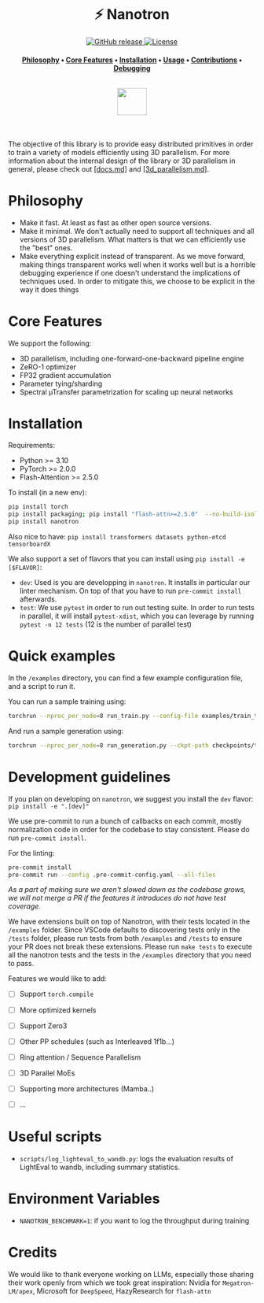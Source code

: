 <h1 align="center">⚡️ Nanotron</h1>

<p align="center">
    <a href="https://github.com/huggingface/nanotron/releases">
        <img alt="GitHub release" src="https://img.shields.io/github/release/huggingface/nanotron.svg">
    </a>
    <a href="https://github.com/huggingface/nanotron/blob/master/LICENSE">
        <img alt="License" src="https://img.shields.io/github/license/huggingface/nanotron.svg?color=green">
    </a>
</p>

<h4 align="center">
    <p>
        <a href="#Philosophy">Philosophy</a> •
        <a href="#Core-Features">Core Features</a> •
        <a href="#Installation">Installation</a> •
        <a href="#Quick-examples">Usage</a> •
        <a href="#Development-guidelines">Contributions</a> •
        <a href="docs/debugging.md">Debugging</a>
    <p>
</h4>

<h3 align="center">
    <a href="https://huggingface.co/nanotron"><img style="float: middle; padding: 10px 10px 10px 10px;" width="60" height="55" src="https://huggingface.co/datasets/huggingface/brand-assets/resolve/main/hf-logo.png" /></a>
</h3>



#

The objective of this library is to provide easy distributed primitives in order to train a variety of models efficiently using 3D parallelism. For more information about the internal design of the library or 3D parallelism in general, please check out [[docs.md]](./docs/docs.md) and [[3d_parallelism.md]](./docs/3d_parallelism.md).


# Philosophy

- Make it fast. At least as fast as other open source versions.
- Make it minimal. We don't actually need to support all techniques and all versions of 3D parallelism. What matters is that we can efficiently use the "best" ones.
- Make everything explicit instead of transparent. As we move forward, making things transparent works well when it works well but is a horrible debugging experience if one doesn't understand the implications of techniques used. In order to mitigate this, we choose to be explicit in the way it does things

# Core Features

We support the following:
 - 3D parallelism, including one-forward-one-backward pipeline engine
 - ZeRO-1 optimizer
 - FP32 gradient accumulation
 - Parameter tying/sharding
 - Spectral µTransfer parametrization for scaling up neural networks

# Installation

Requirements:
 - Python >= 3.10
 - PyTorch >= 2.0.0
 - Flash-Attention >= 2.5.0

To install (in a new env):
```bash
pip install torch
pip install packaging; pip install "flash-attn>=2.5.0"  --no-build-isolation
pip install nanotron
```

Also nice to have: `pip install transformers datasets python-etcd tensorboardX`

We also support a set of flavors that you can install using `pip install -e [$FLAVOR]`:
 - `dev`: Used is you are developping in `nanotron`. It installs in particular our linter mechanism. On top of that you have to run `pre-commit install` afterwards.
 - `test`: We use `pytest` in order to run out testing suite. In order to run tests in parallel, it will install `pytest-xdist`, which you can leverage by running `pytest -n 12 tests` (12 is the number of parallel test)


# Quick examples

In the `/examples` directory, you can find a few example configuration file, and a script to run it.

You can run a sample training using:
```bash
torchrun --nproc_per_node=8 run_train.py --config-file examples/train_tiny_llama.sh
```

And run a sample generation using:
```bash
torchrun --nproc_per_node=8 run_generation.py --ckpt-path checkpoints/text/4
```

# Development guidelines

If you plan on developing on `nanotron`, we suggest you install the `dev` flavor: `pip install -e ".[dev]"`

We use pre-commit to run a bunch of callbacks on each commit, mostly normalization code in order for the codebase to stay consistent. Please do run `pre-commit install`.

For the linting:
```bash
pre-commit install
pre-commit run --config .pre-commit-config.yaml --all-files
```

*As a part of making sure we aren't slowed down as the codebase grows, we will not merge a PR if the features it introduces do not have test coverage.*

We have extensions built on top of Nanotron, with their tests located in the `/examples` folder. Since VSCode defaults to discovering tests only in the `/tests` folder, please run tests from both `/examples` and `/tests` to ensure your PR does not break these extensions. Please run `make tests` to execute all the nanotron tests and the tests in the `/examples` directory that you need to pass.

Features we would like to add:
- [ ] Support `torch.compile`
- [ ] More optimized kernels
- [ ] Support Zero3
- [ ] Other PP schedules (such as Interleaved 1f1b...)
- [ ] Ring attention / Sequence Parallelism
- [ ] 3D Parallel MoEs
- [ ] Supporting more architectures (Mamba..)
- [ ] ...


# Useful scripts
- `scripts/log_lighteval_to_wandb.py`: logs the evaluation results of LightEval to wandb, including summary statistics.


# Environment Variables
- `NANOTRON_BENCHMARK=1`: if you want to log the throughput during training


# Credits

We would like to thank everyone working on LLMs, especially those sharing their work openly from which we took great inspiration: Nvidia for `Megatron-LM/apex`, Microsoft for `DeepSpeed`, HazyResearch for `flash-attn`
